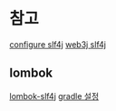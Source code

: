 

# 참고
[configure slf4j](http://saltnlight5.blogspot.kr/2013/08/how-to-configure-slf4j-with-different.html)
[web3j slf4j](https://docs.web3j.io/trouble.html#i-want-to-see-details-of-the-json-rpc-requests-and-responses)
## lombok
[lombok-slf4j](https://jistol.github.io/java/2017/07/21/lombok-slf4j/)
[gradle 설정](https://projectlombok.org/setup/gradle)
